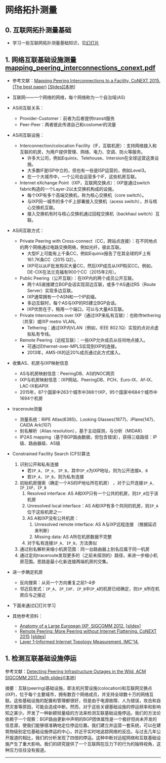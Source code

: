 # 网络拓扑测量


## 0. 互联网拓扑测量基础

- 学习一些互联网拓扑测量基础知识，见[幻灯片](supplyments/topology-measurement.pptx)

## 1. 网络互联基础设施测量  [mapping_peering_interconnections_conext.pdf](../../../../Downloads/mapping_peering_interconnections_conext.pdf) 

- 参考文献：[Mapping Peering Interconnections to a Facility, CoNEXT 2015. (The best paper)](https://www.caida.org/publications/papers/2015/mapping_peering_interconnections/mapping_peering_interconnections.pdf) [[Slides]](http://www.caida.org/publications/presentations/2015/mapping_peering_interconnections_conext/mapping_peering_interconnections_conext.pdf)[[本地]](supplyments/mapping_peering_interconnections_conext.pdf)

- 互联网——一个网络的网络，每个网络称为一个自治域(AS)
- AS间互联关系：
	- Provider-Customer：前者为后者提供transit服务
	- Peer-Peer：两者彼此传递自己和costomer的流量
- AS间互联设施：
	- Interconnection/colocation Facility（IF，互联机房）：支持网络接入和互联的机房，为用户提供管理、网络、电力、空调、防火等服务。
		- 许多大公司，例如Equinix、Telehouse、Interxion在全球运营这类设施。
		- 大多数IF是ISP中立的，但也有一些是ISP运营的，例如Level3。
		- 在一个大城市中，一个公司会运营多个IF，这些机房互联。
	- Internet eXchange Point（IXP，互联网交换点）：IXP是通过switch fabric构造的一个Layer-2以太交换机构成的设施。
		- 每个IXP有多个高端交换机，称为核心交换机（core switch）。
		- 与IXP同一城市的多个IF上部署接入交换机（acess switch），并与核心交换机互联。
		- 接入交换机有时与核心交换机通过回程交换机（backhaul switch）互联。
- AS间互联方式：
	- Private Peering with Cross-connect（CC，跨站点连接）：在不同地点的两个网络通过电路交换网络，例如光纤，彼此互联。
		- 大型IF上可能有上千条CC，例如Equinix报告了在其全球的IF上有161.7K条CC（2015 Q2）。
		- IXP可以从IF批发购买大量CC，然后IXP成员从IXP购买CC。例如，DE-CIX在法兰克福有900个CC（2015年2月）。
	- Public Peering（公开互联）：在IXP内的两个成员公开互联。
		- 两个AS直接建立BGP会话实现双边互联，或多个AS通过RS（Route Server）实现多边互联。
		- IXP通常拥有一个ASN和一个IP前缀。
		- 多边互联时，每个AS与IXP的RS建立BGP会话。
		- IXP优势在于，租用一个端口，可以与大量AS互联。
	- Private Interconnects over IXP（通过IXP来私有互联）：也称作tethering（共享）或IXP metro VLAN。 
		- Tethering：通过IXP内VLAN（例如，IEEE 802.1Q）实现的点对点虚拟私有专线。
	- Remote Peering（远程互联）：一些IXP允许成员从任何地点接入。
		- 可通过Ethernet-over-MPLS实现到IXP的连接。
		- 2013年，AMS-IX的近20%成员通过此方式接入。
- 收集AS、机房与IXP映射信息
	- AS与机房映射信息：PeeringDB、AS的NOC网页
	- IXP与机房映射信息：IXP网站、PeeringDB、PCH、Euro-IX、Af-IX、LAC-IX和APIX
	- 2015年，87个国家中263个城市中368个IXP，95个国家中684个城市中1694个机房
- traceroute测量
	- 测量系统：RIPE Atlas(6385)、Looking Glasses(1877)、iPlane(147)、CAIDA Ark(107)
	- 别名解析（Alias resolution），基于主动探测，与分析（MIDAR）
	- IP2AS mapping（基于BGP路由数据，但包含错误），获得三级路径：IP级、路由器级、AS级
- Constrained Facility Search (CFS)算法
	1. 识别公开和私有连接
		- 若`IP_A, IP_e, IP_B`，其中`IP_e`为IXP地址，则为公开连接`A, B`
		- 若`IP_A, IP_B`，则为私有连接
	2. 初始机房搜索（确定一个AS的IP地址所在机房） ，对于公开连接`IP_A, IP_IXP, IP_B`
		1. Resolved interface: AS A和IXP只有一个公共的机房，则`IP_A`位于该机房
		2. Unresolved local interface：AS A和IXP有多个共同的机房，则`IP_A`位于这些机房之一
		3. AS A和IXP没有公共机房：
			1. Unresolved remote interface: AS A与IXP远程连接 （根据延迟来判断） 
			2. Missing data: AS A所在机房数据不完整
		4. 对于私有连接`IP_A, IP_B`，方法类似
	3. 通过别名解析来缩小机房范围：同一台路由器上别名应属于同一机房 
	4. 通过定向traceroute发现更多的（之前未探测的）路径，来进一步缩小机房范围。思路是最小化新连接两端机房的交集。 
- 进一步确定机房
	- 反向搜索：从另一个方向重复之前1-4步
	- 邻近启发式：`IP_A, IP_IXP, IP_B`中`IP_A`的机房已经确定，则`IP_B`所在机房应与之接近
- 下面来通过幻灯片学习

- 其他参考资料：
	- [Anatomy of a Large European IXP, SIGCOMM 2012.](https://www.cs.rutgers.edu/~badri/552dir/papers/meas/ager2012.pdf) [[slides]](http://www.caida.org/workshops/wie/1412/slides/wie2014_icastro.pdf)
	- [Remote Peering: More Peering without Internet Flattening. CoNEXT 2015](http://conferences2.sigcomm.org/co-next/2014/CoNEXT_papers/p185.pdf) [[slides]](http://www.caida.org/workshops/wie/1412/slides/wie2014_icastro.pdf)
	- [Layer 1-Informed Internet Topology Measurement. IMC'14.]()



## 1. 检测互联基础设施停运

参考文献：[Detecting Peering Infrastructure Outages in the Wild, ACM SIGCOMM 2017. (with slides)](http://www.caida.org/publications/presentations/2017/detecting_peering_infrastructure_outages_ucla/)[[本地]](supplyments/detecting_peering_infrastructure_outages_ucla.pdf)

摘要：互联(peering)基础设施，即主机托管设施(colocation)和互联网交换点(IXP)，位于每个主要城市，拥有数百个网络成员，并支持全球数十万的网络互联。这些基础设施的配置和管理都很好，但是由于电源故障、人为错误，攻击和自然灾害等原因，可能会造成中断。然而，对于这些关键基础设施的停运频率和影响知之甚少。开发了一种新颖轻量级的方法来检测互联基础设施停运。我们的方法论依赖于一个观察：BGP路由更新中声明的BGP团体属性是一个极好但尚未开发的信息源，使我们能够很准确地定位停运位置。我们建立并运营一套系统，可以在建筑物级别定位基础设施停运的中心，并近乎实时地追踪网络的反应。与过去几年公开报道的相比，我们的分析发现了四倍的停运。这种中断对远程网络和互联基础设施产生了重大影响。我们的研究提供了一个互联网在压力下的行为的独特视角，这种压力往往没有报道。



----

